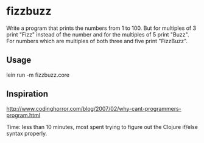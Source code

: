 # fizzbuzz

Write a program that prints the numbers from 1 to 100. But for multiples of 3 print "Fizz" instead of the number
and for the multiples of 5 print "Buzz". For numbers which are multiples of both three and five print "FizzBuzz".

## Usage

lein run -m fizzbuzz.core

## Inspiration

http://www.codinghorror.com/blog/2007/02/why-cant-programmers-program.html

Time: less than 10 minutes, most spent trying to figure out the Clojure if/else syntax properly.
